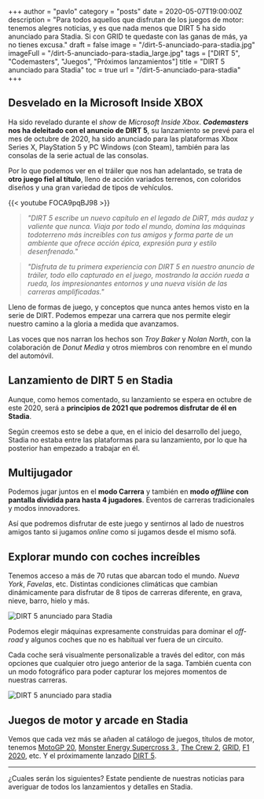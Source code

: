 +++
author = "pavlo"
category = "posts"
date = 2020-05-07T19:00:00Z
description = "Para todos aquellos que disfrutan de los juegos de motor: tenemos alegres noticias, y es que nada menos que DIRT 5 ha sido anunciado para Stadia. Si con GRID te quedaste con las ganas de más, ya no tienes excusa."
draft = false
image = "/dirt-5-anunciado-para-stadia.jpg"
imageFull = "/dirt-5-anunciado-para-stadia_large.jpg"
tags = ["DIRT 5", "Codemasters", "Juegos", "Próximos lanzamientos"]
title = "DIRT 5 anunciado para Stadia"
toc = true
url = "/dirt-5-anunciado-para-stadia"
+++

## Desvelado en la Microsoft Inside XBOX

Ha sido revelado durante el *show* de _Microsoft Inside Xbox_. **_Codemasters_ nos ha deleitado con el anuncio de DIRT 5**, su lanzamiento se prevé para el mes de octubre de 2020, ha sido anunciado para las plataformas Xbox Series X, PlayStation 5 y PC Windows (con Steam), también para las consolas de la serie actual de las consolas.

Por lo que podemos ver en el tráiler que nos han adelantado, se trata de **otro juego fiel al título**, lleno de acción variados terrenos, con coloridos diseños y una gran variedad de tipos de vehículos.

<div class="u-youtube">
    {{< youtube FOCA9pqBJ98 >}}
</div>

> _"DIRT 5 escribe un nuevo capítulo en el legado de DiRT, más audaz y valiente que nunca. Viaja por todo el mundo, domina las máquinas todoterreno más increíbles con tus amigos y forma parte de un ambiente que ofrece acción épica, expresión pura y estilo desenfrenado."_

> _"Disfruta de tu primera experiencia con DIRT 5 en nuestro anuncio de tráiler, todo ello capturado en el juego, mostrando la acción rueda a rueda, los impresionantes entornos y una nueva visión de las carreras amplificadas."_

Lleno de formas de juego, y conceptos que nunca antes hemos visto en la serie de DIRT. Podemos empezar una carrera que nos permite elegir nuestro camino a la gloria a medida que avanzamos.

Las voces que nos narran los hechos son _Troy Baker_ y _Nolan North_, con la colaboración de _Donut Media_ y otros miembros con renombre en el mundo del automóvil.

## Lanzamiento de DIRT 5 en Stadia

Aunque, como hemos comentado, su lanzamiento se espera en octubre de este 2020, será a **principios de 2021 que podremos disfrutar de él en Stadia**. 

Según creemos esto se debe a que, en el inicio del desarrollo del juego, Stadia no estaba entre las plataformas para su lanzamiento, por lo que ha posterior han empezado a trabajar en él.

## Multijugador

Podemos jugar juntos en el **modo Carrera** y también en **modo _offliine_ con pantalla dividida para hasta 4 jugadores**. Eventos de carreras tradicionales y modos innovadores.

Así que podremos disfrutar de este juego y sentirnos al lado de nuestros amigos tanto si jugamos _online_ como si jugamos desde el mismo sofá.

## Explorar mundo con coches increíbles

Tenemos acceso a más de 70 rutas que abarcan todo el mundo. _Nueva York_, _Favelas_, etc. Distintas condiciones climáticas que cambian dinámicamente para disfrutar de 8 tipos de carreras diferente, en grava, nieve, barro, hielo y más.

<img class="u-borderImage u-lazyload lazyload" loading="lazy" data-src="/dirt-5-anunciado-para-stadia/dirt-5-1.jpg" alt="DIRT 5 anunciado para Stadia" title="DIRT 5 anunciado para Stadia" />

Podemos elegir máquinas expresamente construidas para dominar el *off-road* y algunos coches que no es habitual ver fuera de un circuito.

Cada coche será visualmente personalizable a través del editor, con más opciones que cualquier otro juego anterior de la saga. También cuenta con un modo fotográfico para poder capturar los mejores momentos de nuestras carreras.

<img class="u-borderImage u-lazyload lazyload" loading="lazy" data-src="/dirt-5-anunciado-para-stadia/dirt-5-2.jpg" alt="DIRT 5 anunciado para stadia" title="DIRT 5 anunciado para stadia" />

## Juegos de motor y arcade en Stadia

Vemos que cada vez más se añaden al catálogo de juegos, títulos de motor, tenemos <a class="u-anchor" href="/motogp-20">MotoGP 20</a>, <a class="u-anchor" href="/monster-energy-supercross-3">Monster Energy Supercross 3
</a>, <a class="u-anchor" href="/the-crew-2">The Crew 2</a>, <a class="u-anchor" href="/grid">GRID</a>, <a class="u-anchor" href="/f1-2020">F1 2020</a>, etc. Y el próximamente lanzado <a class="u-anchor" href="/dirt-5">DIRT 5</a>. 

---

¿Cuales serán los siguientes? Estate pendiente de nuestras noticias para averiguar de todos los lanzamientos y detalles en Stadia.
